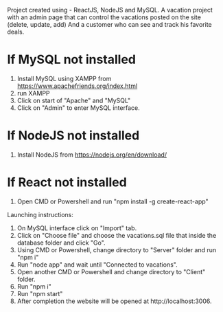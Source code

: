 Project created using - ReactJS, NodeJS and MySQL.
A vacation project with an admin page that can control the vacations posted on the site (delete, update, add)
And a customer who can see and track his favorite deals.

# If MySQL not installed
1. Install MySQL using XAMPP from https://www.apachefriends.org/index.html
2. run XAMPP
3. Click on start of "Apache" and "MySQL"
4. Click on "Admin" to enter MySQL interface.

# If NodeJS not installed
1. Install NodeJS from https://nodejs.org/en/download/

# If React not installed
1. Open CMD or Powershell and run "npm install -g create-react-app" 

Launching instructions:

1. On MySQL interface click on "Import" tab.
2. Click on "Choose file" and choose the vacations.sql file that inside the database folder and click "Go". 
3. Using CMD or Powershell, change directory to "Server" folder and run "npm i"
4. Run "node app" and wait until "Connected to vacations".
5. Open another CMD or Powershell and change directory to "Client" folder.
6. Run "npm i"
7. Run "npm start"
8. After completion the website will be opened at http://localhost:3006.

